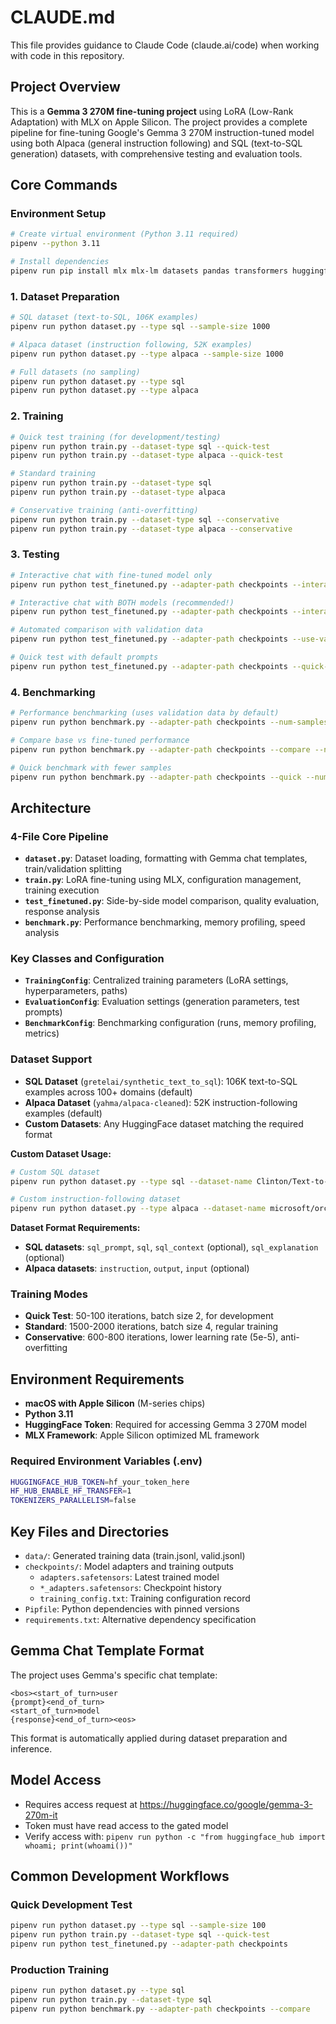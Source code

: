 # CLAUDE.md

This file provides guidance to Claude Code (claude.ai/code) when working with code in this repository.

## Project Overview

This is a **Gemma 3 270M fine-tuning project** using LoRA (Low-Rank Adaptation) with MLX on Apple Silicon. The project provides a complete pipeline for fine-tuning Google's Gemma 3 270M instruction-tuned model using both Alpaca (general instruction following) and SQL (text-to-SQL generation) datasets, with comprehensive testing and evaluation tools.

## Core Commands

### Environment Setup
```bash
# Create virtual environment (Python 3.11 required)
pipenv --python 3.11

# Install dependencies
pipenv run pip install mlx mlx-lm datasets pandas transformers huggingface-hub
```

### 1. Dataset Preparation
```bash
# SQL dataset (text-to-SQL, 106K examples)
pipenv run python dataset.py --type sql --sample-size 1000

# Alpaca dataset (instruction following, 52K examples)
pipenv run python dataset.py --type alpaca --sample-size 1000

# Full datasets (no sampling)
pipenv run python dataset.py --type sql
pipenv run python dataset.py --type alpaca
```

### 2. Training
```bash
# Quick test training (for development/testing)
pipenv run python train.py --dataset-type sql --quick-test
pipenv run python train.py --dataset-type alpaca --quick-test

# Standard training
pipenv run python train.py --dataset-type sql
pipenv run python train.py --dataset-type alpaca

# Conservative training (anti-overfitting)
pipenv run python train.py --dataset-type sql --conservative
pipenv run python train.py --dataset-type alpaca --conservative
```

### 3. Testing
```bash
# Interactive chat with fine-tuned model only
pipenv run python test_finetuned.py --adapter-path checkpoints --interactive

# Interactive chat with BOTH models (recommended!)
pipenv run python test_finetuned.py --adapter-path checkpoints --interactive --show-base

# Automated comparison with validation data
pipenv run python test_finetuned.py --adapter-path checkpoints --use-validation --num-samples 5

# Quick test with default prompts
pipenv run python test_finetuned.py --adapter-path checkpoints --quick-test
```

### 4. Benchmarking
```bash
# Performance benchmarking (uses validation data by default)
pipenv run python benchmark.py --adapter-path checkpoints --num-samples 10

# Compare base vs fine-tuned performance
pipenv run python benchmark.py --adapter-path checkpoints --compare --num-samples 10

# Quick benchmark with fewer samples
pipenv run python benchmark.py --adapter-path checkpoints --quick --num-samples 5
```

## Architecture

### 4-File Core Pipeline
- **`dataset.py`**: Dataset loading, formatting with Gemma chat templates, train/validation splitting
- **`train.py`**: LoRA fine-tuning using MLX, configuration management, training execution
- **`test_finetuned.py`**: Side-by-side model comparison, quality evaluation, response analysis
- **`benchmark.py`**: Performance benchmarking, memory profiling, speed analysis

### Key Classes and Configuration
- **`TrainingConfig`**: Centralized training parameters (LoRA settings, hyperparameters, paths)
- **`EvaluationConfig`**: Evaluation settings (generation parameters, test prompts)
- **`BenchmarkConfig`**: Benchmarking configuration (runs, memory profiling, metrics)

### Dataset Support
- **SQL Dataset** (`gretelai/synthetic_text_to_sql`): 106K text-to-SQL examples across 100+ domains (default)
- **Alpaca Dataset** (`yahma/alpaca-cleaned`): 52K instruction-following examples (default)
- **Custom Datasets**: Any HuggingFace dataset matching the required format

**Custom Dataset Usage:**
```bash
# Custom SQL dataset
pipenv run python dataset.py --type sql --dataset-name Clinton/Text-to-sql-v1

# Custom instruction-following dataset
pipenv run python dataset.py --type alpaca --dataset-name microsoft/orca-math-word-problems-200k
```

**Dataset Format Requirements:**
- **SQL datasets**: `sql_prompt`, `sql`, `sql_context` (optional), `sql_explanation` (optional)
- **Alpaca datasets**: `instruction`, `output`, `input` (optional)

### Training Modes
- **Quick Test**: 50-100 iterations, batch size 2, for development
- **Standard**: 1500-2000 iterations, batch size 4, regular training
- **Conservative**: 600-800 iterations, lower learning rate (5e-5), anti-overfitting

## Environment Requirements

- **macOS with Apple Silicon** (M-series chips)
- **Python 3.11**
- **HuggingFace Token**: Required for accessing Gemma 3 270M model
- **MLX Framework**: Apple Silicon optimized ML framework

### Required Environment Variables (.env)
```bash
HUGGINGFACE_HUB_TOKEN=hf_your_token_here
HF_HUB_ENABLE_HF_TRANSFER=1
TOKENIZERS_PARALLELISM=false
```

## Key Files and Directories

- `data/`: Generated training data (train.jsonl, valid.jsonl)
- `checkpoints/`: Model adapters and training outputs
  - `adapters.safetensors`: Latest trained model
  - `*_adapters.safetensors`: Checkpoint history
  - `training_config.txt`: Training configuration record
- `Pipfile`: Python dependencies with pinned versions
- `requirements.txt`: Alternative dependency specification

## Gemma Chat Template Format

The project uses Gemma's specific chat template:
```
<bos><start_of_turn>user
{prompt}<end_of_turn>
<start_of_turn>model
{response}<end_of_turn><eos>
```

This format is automatically applied during dataset preparation and inference.

## Model Access

- Requires access request at https://huggingface.co/google/gemma-3-270m-it
- Token must have read access to the gated model
- Verify access with: `pipenv run python -c "from huggingface_hub import whoami; print(whoami())"`

## Common Development Workflows

### Quick Development Test
```bash
pipenv run python dataset.py --type sql --sample-size 100
pipenv run python train.py --dataset-type sql --quick-test
pipenv run python test_finetuned.py --adapter-path checkpoints
```

### Production Training
```bash
pipenv run python dataset.py --type sql
pipenv run python train.py --dataset-type sql
pipenv run python benchmark.py --adapter-path checkpoints --compare
```